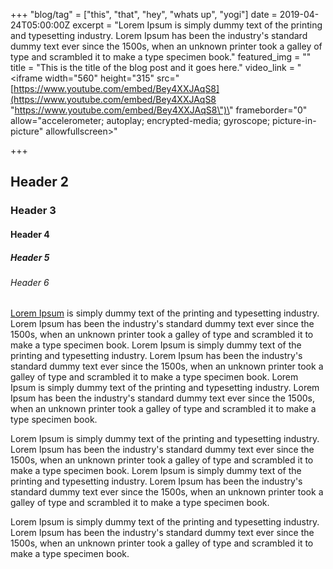 +++
"blog/tag" = ["this", "that", "hey", "whats up", "yogi"]
date = 2019-04-24T05:00:00Z
excerpt = "Lorem Ipsum is simply dummy text of the printing and typesetting industry. Lorem Ipsum has been the industry's standard dummy text ever since the 1500s, when an unknown printer took a galley of type and scrambled it to make a type specimen book."
featured_img = ""
title = "This is the title of the blog post and it goes here."
video_link = "<iframe width=\"560\" height=\"315\" src=\"[https://www.youtube.com/embed/Bey4XXJAqS8](https://www.youtube.com/embed/Bey4XXJAqS8 \"https://www.youtube.com/embed/Bey4XXJAqS8\")\" frameborder=\"0\" allow=\"accelerometer; autoplay; encrypted-media; gyroscope; picture-in-picture\" allowfullscreen></iframe>"

+++
## Header 2
### Header 3
#### Header 4
##### Header 5
###### Header 6

[Lorem Ipsum](https://brendonfolsom.com) is simply dummy text of the printing and typesetting industry. Lorem Ipsum has been the industry's standard dummy text ever since the 1500s, when an unknown printer took a galley of type and scrambled it to make a type specimen book. Lorem Ipsum is simply dummy text of the printing and typesetting industry. Lorem Ipsum has been the industry's standard dummy text ever since the 1500s, when an unknown printer took a galley of type and scrambled it to make a type specimen book. Lorem Ipsum is simply dummy text of the printing and typesetting industry. Lorem Ipsum has been the industry's standard dummy text ever since the 1500s, when an unknown printer took a galley of type and scrambled it to make a type specimen book.

Lorem Ipsum is simply dummy text of the printing and typesetting industry. Lorem Ipsum has been the industry's standard dummy text ever since the 1500s, when an unknown printer took a galley of type and scrambled it to make a type specimen book. Lorem Ipsum is simply dummy text of the printing and typesetting industry. Lorem Ipsum has been the industry's standard dummy text ever since the 1500s, when an unknown printer took a galley of type and scrambled it to make a type specimen book.

Lorem Ipsum is simply dummy text of the printing and typesetting industry. Lorem Ipsum has been the industry's standard dummy text ever since the 1500s, when an unknown printer took a galley of type and scrambled it to make a type specimen book.